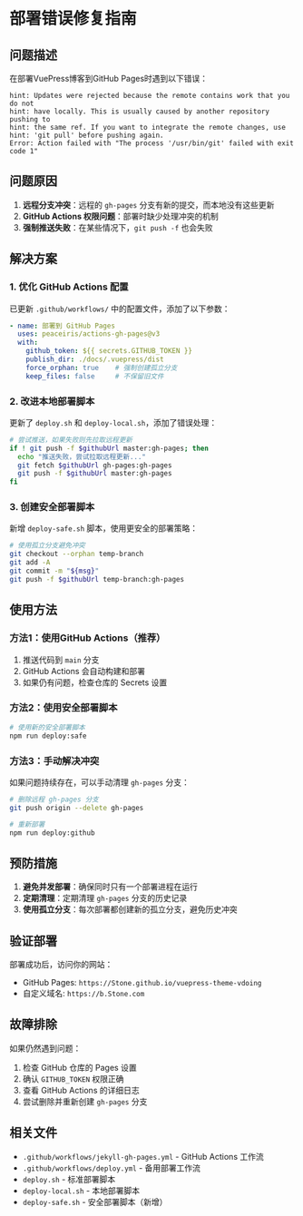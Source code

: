 # 部署错误修复指南

## 问题描述

在部署VuePress博客到GitHub Pages时遇到以下错误：

```
hint: Updates were rejected because the remote contains work that you do not
hint: have locally. This is usually caused by another repository pushing to
hint: the same ref. If you want to integrate the remote changes, use
hint: 'git pull' before pushing again.
Error: Action failed with "The process '/usr/bin/git' failed with exit code 1"
```

## 问题原因

1. **远程分支冲突**：远程的 `gh-pages` 分支有新的提交，而本地没有这些更新
2. **GitHub Actions 权限问题**：部署时缺少处理冲突的机制
3. **强制推送失败**：在某些情况下，`git push -f` 也会失败

## 解决方案

### 1. 优化 GitHub Actions 配置

已更新 `.github/workflows/` 中的配置文件，添加了以下参数：

```yaml
- name: 部署到 GitHub Pages
  uses: peaceiris/actions-gh-pages@v3
  with:
    github_token: ${{ secrets.GITHUB_TOKEN }}
    publish_dir: ./docs/.vuepress/dist
    force_orphan: true    # 强制创建孤立分支
    keep_files: false     # 不保留旧文件
```

### 2. 改进本地部署脚本

更新了 `deploy.sh` 和 `deploy-local.sh`，添加了错误处理：

```bash
# 尝试推送，如果失败则先拉取远程更新
if ! git push -f $githubUrl master:gh-pages; then
  echo "推送失败，尝试拉取远程更新..."
  git fetch $githubUrl gh-pages:gh-pages
  git push -f $githubUrl master:gh-pages
fi
```

### 3. 创建安全部署脚本

新增 `deploy-safe.sh` 脚本，使用更安全的部署策略：

```bash
# 使用孤立分支避免冲突
git checkout --orphan temp-branch
git add -A
git commit -m "${msg}"
git push -f $githubUrl temp-branch:gh-pages
```

## 使用方法

### 方法1：使用GitHub Actions（推荐）

1. 推送代码到 `main` 分支
2. GitHub Actions 会自动构建和部署
3. 如果仍有问题，检查仓库的 Secrets 设置

### 方法2：使用安全部署脚本

```bash
# 使用新的安全部署脚本
npm run deploy:safe
```

### 方法3：手动解决冲突

如果问题持续存在，可以手动清理 `gh-pages` 分支：

```bash
# 删除远程 gh-pages 分支
git push origin --delete gh-pages

# 重新部署
npm run deploy:github
```

## 预防措施

1. **避免并发部署**：确保同时只有一个部署进程在运行
2. **定期清理**：定期清理 `gh-pages` 分支的历史记录
3. **使用孤立分支**：每次部署都创建新的孤立分支，避免历史冲突

## 验证部署

部署成功后，访问你的网站：
- GitHub Pages: `https://Stone.github.io/vuepress-theme-vdoing`
- 自定义域名: `https://b.Stone.com`

## 故障排除

如果仍然遇到问题：

1. 检查 GitHub 仓库的 Pages 设置
2. 确认 `GITHUB_TOKEN` 权限正确
3. 查看 GitHub Actions 的详细日志
4. 尝试删除并重新创建 `gh-pages` 分支

## 相关文件

- `.github/workflows/jekyll-gh-pages.yml` - GitHub Actions 工作流
- `.github/workflows/deploy.yml` - 备用部署工作流
- `deploy.sh` - 标准部署脚本
- `deploy-local.sh` - 本地部署脚本
- `deploy-safe.sh` - 安全部署脚本（新增）
